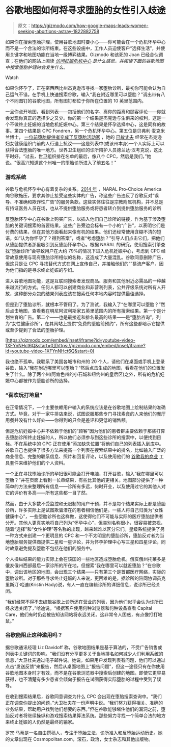 # 谷歌地图如何将寻求堕胎的女性引入歧途

> 原文：<https://gizmodo.com/how-google-maps-leads-women-seeking-abortions-astray-1822882758>

如果你在搜索堕胎护理，使用谷歌地图时要小心——你可能会在一个危机怀孕中心而不是一个合法的诊所结束。在这些设施中，工作人员迫使客户“选择生活”，并使用关键字和地图功能在当地一级博弈结果。Gizmodo 和该死的 Joan 已经合伙调查；在他们的网站上阅读 [*访问妊娠危机中心*](https://damnjoan.com/abortionsearch) *是什么感觉，并阅读下面的谷歌地图中搜索堕胎护理时会发生什么。*

Watch

如果你怀孕了，正在密西西比州杰克逊市寻找一家堕胎诊所，最初你可能会认为自己运气不错。在手机上快速搜索谷歌，输入“我在附近哪里可以堕胎？”调出带有八个不同图钉的谷歌地图，所有图钉都位于你所在位置的 10 英里范围内。

一旦你点开地图，看到列表——包括他们的名字、离你的距离和顾客评论——你就会发现你真正的选择少之又少。你的第一个结果是杰克逊与生俱来的权利，这是一个不做终止妊娠的当地危机妊娠中心。第三个结果是怀孕选择中心，这是同样的故事。第四个结果是 CPC Fondren，另一个危机怀孕中心。第五位是贝弗利·麦克米兰博士， [一位前堕胎提供者变成了反堕胎活动家](https://www.youtube.com/watch?v=VeT357hlXk8) ，她的 [已故丈夫](https://www.clarionledger.com/story/news/2016/01/21/anti-abortion-activist-roy-mcmillan-dies/79119222/) 经常在杰克逊妇女健康组织门前的人行道上抗议——这是列表中(或该州本身)一个人实际上可以获得合法堕胎的唯一地方。世界卫生组织的诊所陪护人员德兰达·汉考克说，这比平时好。“过去，世卫组织排在名单的最后，像八个 CPC，然后是我们，”她说。"很高兴知道这个州唯一的堕胎诊所进入了前五名！"

### **游戏系统**

谷歌与危机怀孕中心有着复杂的关系。[2014 年](http://thehill.com/policy/technology/204571-google-removes-anti-abortion-ads-after-pressure) ，NARAL Pro-Choice America 向谷歌施压，要求其停止接受这些实体的广告，称这些广告违反了谷歌反对“误导、不准确和欺诈性广告”的服务条款。这些实体往往是宗教附属机构，并不总是有持证医务人员在场，也从不提供堕胎服务或将患者转介到提供堕胎服务的诊所

反堕胎怀孕中心在谷歌上购买广告，以插入他们自己诊所的链接，作为基于涉及堕胎的关键词搜索的首要结果。这些广告旁边会标有一个小的“广告”，以表明它们是付费的结果，但在其他方面看起来像有机的结果。他们还经常使用含糊不清的短语，如“认为你怀孕了？得到答案”，或者“考虑堕胎？”引导人们点击它们，把他们从堕胎提供者那里吸引到反堕胎怀孕中心。根据 NARAL 的研究，使用搜索引擎查找“堕胎诊所”会导致用户在大约 79%的情况下进入危机妊娠中心，考虑到 CPC 经常故意使用与现有堕胎诊所相似的名称，这造成了大量混乱。谷歌同意删除广告，但这只是让 CPC 寻找替代方式在网上宣传自己，并接触他们的“”易流产客户，因为他们指的是寻求终止妊娠的孕妇。

进入谷歌地图功能，这是互联网搜索者发现商品、服务和其他附近必需品的一种越来越流行的方式。任何人都可以创建商业和非营利列表，公共评级系统对所有人开放，这种部分众包的结果列表应该在搜索任何本地内容时提供最佳选择。

但是到了堕胎诊所，就根本不管用了。为了测试，我输入了“在哪里可以堕胎？”然后点击地图，查看我在明尼阿波利斯家五英里范围内的所有搜索结果。第一个是计划生育的广告。第二个——也是最接近和排名最高的结果——是“堕胎咨询”，列为“女性健康诊所”，在其网站上提供“免费的堕胎前预约”，所有这些都暗示它提供或至少提到了合法的堕胎护理。

 [https://gizmodo.com/embed/inset/iframe?id=youtube-video-1XFYnNHct6Q&start=0](https://gizmodo.com/embed/inset/iframe?id=youtube-video-1XFYnNHct6Q&start=0) 

我也绝不孤单。我联系了美国各城市和州的 20 个人，请他们在桌面或手机上登录谷歌，输入“我在附近哪里可以堕胎？”然后点击生成的地图，看看在他们的位置发生了什么。除了两个州(阿肯色州的小石城和纽约州的皇后区)之外，所有的危机妊娠中心都被作为堕胎诊所的选择。

### **“喜欢玩打地鼠”**

在正常情况下，一个主要依赖用户输入的系统应该是在谷歌地图上绘制结果的准确方式。毕竟，对于一家牛排店来说，试图说服那些专门寻找素食的人来他们的餐厅用餐并没有什么好处——你得到的只会是差评和更低的销售额。

但是危机妊娠中心并不依赖于他们的“顾客”因为他们的患者群主要依赖于那些打算去堕胎诊所终止妊娠的人，所以他们必须参与到这些诊所的搜索中，以便找到目标。不在系统中的 CPC 正在使用“添加缺失位置”将他们自己的列表插入到库中。谷歌自己也提供了很多方法来提高一个列表在搜索结果中的排名，比如输入广泛的商业信息、完整的联系信息、照片和回复评论，以及使用他们的 [谷歌我的商业](https://www.google.com/business/how-it-works/?gmbsrc=us-en-et-gs-z-gmb-l-z-h~my%7Credirect%7Cu&ppsrc=GMBLR&utm_campaign=us-en-et-gs-z-gmb-l-z-h~my%7Credirect%7Cu&utm_source=gmb&utm_medium=et) 工具套件来维护他们的个人资料。

一个正在寻找堕胎诊所的孕妇很可能会打开电脑，打开谷歌，输入“我在哪里可以堕胎？”并在页面上看到一长串结果，有些比其他的更相关。地图部分提供了一种简单的方法来整理所有信息——诊所有多远，何时开业，以及使用过它的其他人对它的评价有多高——所有这些都一目了然。

然而，由于大多数不受监控和无限制的用户干预，并不是每个结果实际上都是堕胎诊所，许多实际上是试图欺骗潜在的患者相信他们是。一些人将自己归类为“女性健康中心”，一些堕胎诊所也这样做，这使得他们不可能与实际的医疗堕胎提供者分开。其他人更真实地将自己列为“怀孕中心”，但类别名称很小，很容易被忽视，随着“选择”和“女性护理”等名称的出现，越来越难以区分它们。星级系统提供了另一种方式来创建一个更明显的 CPC 和一个不太明显的堕胎诊所，堕胎反对者为当地堕胎服务提供商提供二星和一星评论，并为怀孕护理中心写三星和四星评论，同时故意避免提及堕胎不包括在他们的服务中。

个人操纵结果的能力实际上会在该国的一些地区造成堕胎危机。俄亥俄州托莱多是俄亥俄州西部最后一家诊所的所在地，但搜索“我在哪里可以就近堕胎？”在谷歌中，调出该地区的地图，会出现三个结果——只有第三个是首都医疗网络，实际的堕胎诊所。对于那些寻求终止妊娠的人来说，更困难的是，据诊所的陪同协调员克里斯汀·哈迪(Kristin Hady)说，有人一直在编辑诊所的详细信息，说诊所已经关闭。

“我们经常不得不去编辑谷歌上诊所还在营业的列表，因为他们似乎会认为诊所已经永远关闭了，”哈迪说。“根据客户使用何种浏览器和何种设备查看 Capital Care，他们有时仍会被告知该网站将永远关闭。这非常令人困惑，有点像打打地鼠。”

### 谷歌能阻止这种滥用吗？

据谷歌通讯经理 Liz Davidoff 称，谷歌地图结果是基于算法的，不受广告销售或列表中关键词的影响。“我们没有分享更多关于当地排名如何减少人们利用系统的信息，”大卫杜夫通过电子邮件说。她说，如果用户发现列表有问题，他们可以通过点击“发送反馈”来报告，然后从桌面地图上“报告问题”，但这一途径只有在你使用谷歌地图本身时才有效，而不是在谷歌浏览器中搜索后创建的地图。即使它更容易获得，也不清楚有多少患者会倾向于报告在试图获得实际堕胎的过程中受到了误导。

在收到搜索结果后，谷歌同意调查为什么 CPC 会出现在堕胎搜索查询中。“我们正在调查你提出的问题，”大卫杜夫在一份声明中说。“我们努力获得相关、准确的业务结果，帮助用户找到他们想要的东西。”但在谷歌能够堵住他们的漏洞之前，堕胎反对者将继续操纵和游戏搜索结果算法系统。那些努力寻找一个简单合法的地方来终止妊娠的人仍然是最终的输家。

罗宾·马蒂是一名自由撰稿人，专注于堕胎立法、诊所准入和反堕胎运动历史。她的文章出现在 Cosmopolitan.com，滚石，政治，女士杂志和其他出版物。